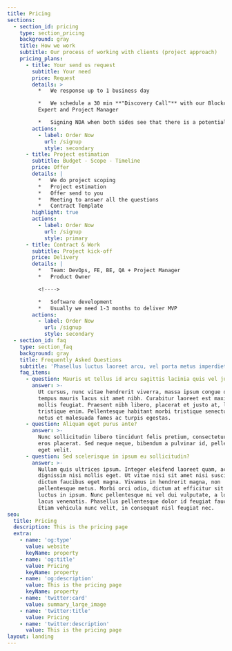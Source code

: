```yaml
---
title: Pricing
sections:
  - section_id: pricing
    type: section_pricing
    background: gray
    title: How we work
    subtitle: Our process of working with clients (project approach)
    pricing_plans:
      - title: Your send us request
        subtitle: Your need
        price: Request
        details: >
          *   We response up to 1 business day

          *   We schedule a 30 min **"Discovery Call"** with our Blockchain
          Expert and Project Manager

          *   Signing NDA when both sides see that there is a potential fit
        actions:
          - label: Order Now
            url: /signup
            style: secondary
      - title: Project estimation
        subtitle: Budget - Scope - Timeline
        price: Offer
        details: |
          *   We do project scoping
          *   Project estimation
          *   Offer send to you
          *   Meeting to answer all the questions
          *   Contract Template
        highlight: true
        actions:
          - label: Order Now
            url: /signup
            style: primary
      - title: Contract & Work
        subtitle: Project kick-off
        price: Delivery
        details: |
          *   Team: DevOps, FE, BE, QA + Project Manager
          *   Product Owner

          <!---->

          *   Software development
          *   Usually we need 1-3 months to deliver MVP
        actions:
          - label: Order Now
            url: /signup
            style: secondary
  - section_id: faq
    type: section_faq
    background: gray
    title: Frequently Asked Questions
    subtitle: 'Phasellus luctus laoreet arcu, vel porta metus imperdiet sit amet.'
    faq_items:
      - question: Mauris ut tellus id arcu sagittis lacinia quis vel justo?
        answer: >-
          Ut cursus, nunc vitae hendrerit viverra, massa ipsum congue quam, sed
          tempus mauris lacus sit amet nibh. Curabitur laoreet est maximus
          mollis feugiat. Praesent nibh libero, placerat et justo at, luctus
          tristique enim. Pellentesque habitant morbi tristique senectus et
          netus et malesuada fames ac turpis egestas.
      - question: Aliquam eget purus ante?
        answer: >-
          Nunc sollicitudin libero tincidunt felis pretium, consectetur aliquam
          eros placerat. Sed neque neque, bibendum a pulvinar id, pellentesque
          eget velit.
      - question: Sed scelerisque in ipsum eu sollicitudin?
        answer: >-
          Nullam quis ultrices ipsum. Integer eleifend laoreet quam, ac
          dignissim nisi mollis eget. Ut vitae nisi sit amet nisi suscipit
          dictum faucibus eget magna. Vivamus in hendrerit magna, non
          pellentesque metus. Morbi orci odio, dictum at efficitur sit amet,
          luctus in ipsum. Nunc pellentesque mi vel dui vulputate, a lobortis
          lacus venenatis. Phasellus pellentesque dolor id feugiat faucibus.
          Etiam vehicula nunc velit, in consequat nisl feugiat nec.
seo:
  title: Pricing
  description: This is the pricing page
  extra:
    - name: 'og:type'
      value: website
      keyName: property
    - name: 'og:title'
      value: Pricing
      keyName: property
    - name: 'og:description'
      value: This is the pricing page
      keyName: property
    - name: 'twitter:card'
      value: summary_large_image
    - name: 'twitter:title'
      value: Pricing
    - name: 'twitter:description'
      value: This is the pricing page
layout: landing
---
```

